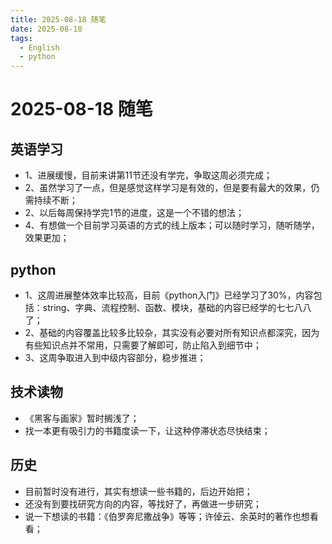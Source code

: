 ```yaml
---
title: 2025-08-18 随笔
date: 2025-08-18
tags:
  - English
  - python
---
```

<script setup>
import Idea from '@/components/Idea.vue'
</script>
# 2025-08-18 随笔
## 英语学习
- 1、进展缓慢，目前来讲第11节还没有学完，争取这周必须完成；
- 2、虽然学习了一点，但是感觉这样学习是有效的，但是要有最大的效果，仍需持续不断；
- 2、以后每周保持学完1节的进度，这是一个不错的想法；
- 4、有想做一个目前学习<Idea>英语的方式的线上版本</Idea>；可以随时学习，随听随学，效果更加；
## python
- 1、这周进展整体效率比较高，目前《python入门》已经学习了30%，内容包括：string、字典、流程控制、函数、模块，基础的内容已经学的七七八八了；
- 2、基础的内容覆盖比较多比较杂，其实没有必要对所有知识点都深究，因为有些知识点并不常用，只需要了解即可，防止陷入到细节中；
- 3、这周争取进入到中级内容部分，稳步推进；
## 技术读物
- 《黑客与画家》暂时搁浅了；
- 找一本更有吸引力的书籍度读一下，让这种停滞状态尽快结束；
## 历史
- 目前暂时没有进行，其实有想读一些书籍的，后边开始把；
- 还没有到要找研究方向的内容，等找好了，再做进一步研究；
- 说一下想读的书籍：《伯罗奔尼撒战争》等等；许倬云、余英时的著作也想看看；
